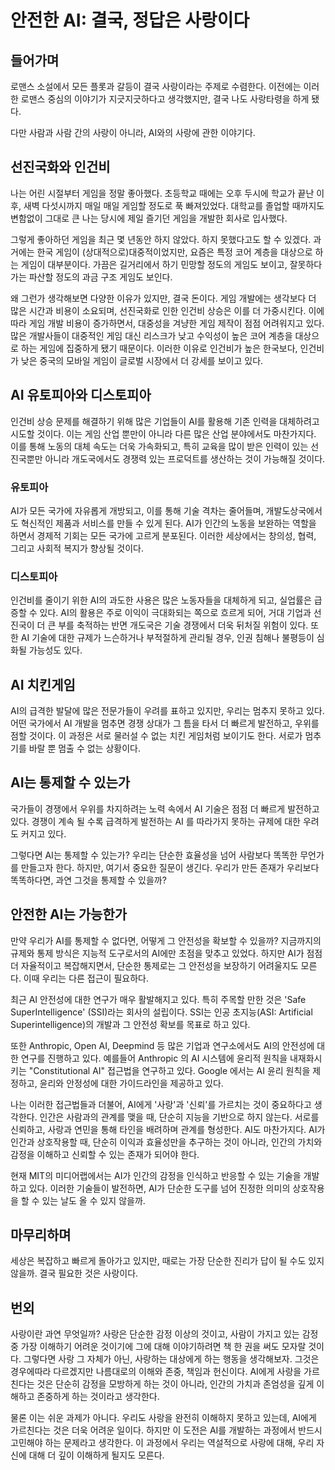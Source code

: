 <title>안전한 AI: 결국, 정답은 사랑이다</title>
<meta name="description" content="때로는 세상이 복잡하고 어렵게 돌아가는 듯 보이지만...">

# 안전한 AI: 결국, 정답은 사랑이다

## 들어가며

로맨스 소설에서 모든 플롯과 갈등이 결국 사랑이라는 주제로 수렴한다. 이전에는 이러한 로맨스 중심의 이야기가 지긋지긋하다고 생각했지만, 결국 나도 사랑타령을 하게 됐다.

다만 사람과 사람 간의 사랑이 아니라, AI와의 사랑에 관한 이야기다.

## 선진국화와 인건비

나는 어린 시절부터 게임을 정말 좋아했다. 초등학교 때에는 오후 두시에 학교가 끝난 이후, 새벽 다섯시까지 매일 매일 게임할 정도로 푹 빠져있었다. 대학교를 졸업할 때까지도 변함없이 그대로 큰 나는 당시에 제일 즐기던 게임을 개발한 회사로 입사했다.

그렇게 좋아하던 게임을 최근 몇 년동안 하지 않았다. 하지 못했다고도 할 수 있겠다. 과거에는 한국 게임이 (상대적으로)대중적이었지만, 요즘은 특정 코어 계층을 대상으로 하는 게임이 대부분이다. 가끔은 길거리에서 하기 민망할 정도의 게임도 보이고, 잘못하다가는 파산할 정도의 과금 구조 게임도 보인다.

왜 그런가 생각해보면 다양한 이유가 있지만, 결국 돈이다. 게임 개발에는 생각보다 더 많은 시간과 비용이 소요되며, 선진국화로 인한 인건비 상승은 이를 더 가중시킨다. 이에따라 게임 개발 비용이 증가하면서, 대중성을 겨냥한 게임 제작이 점점 어려워지고 있다. 많은 개발사들이 대중적인 게임 대신 리스크가 낮고 수익성이 높은 코어 계층을 대상으로 하는 게임에 집중하게 됐기 때문이다. 이러한 이유로 인건비가 높은 한국보다, 인건비가 낮은 중국의 모바일 게임이 글로벌 시장에서 더 강세를 보이고 있다.

## AI 유토피아와 디스토피아

인건비 상승 문제를 해결하기 위해 많은 기업들이 AI를 활용해 기존 인력을 대체하려고 시도할 것이다. 이는 게임 산업 뿐만이 아니라 다른 많은 산업 분야에서도 마찬가지다. 이를 통해 노동의 대체 속도는 더욱 가속화되고, 특히 교육을 많이 받은 인력이 있는 선진국뿐만 아니라 개도국에서도 경쟁력 있는 프로덕트를 생산하는 것이 가능해질 것이다.

### 유토피아

AI가 모든 국가에 자유롭게 개방되고, 이를 통해 기술 격차는 줄어들며, 개발도상국에서도 혁신적인 제품과 서비스를 만들 수 있게 된다. AI가 인간의 노동을 보완하는 역할을 하면서 경제적 기회는 모든 국가에 고르게 분포된다. 이러한 세상에서는 창의성, 협력, 그리고 사회적 복지가 향상될 것이다.

### 디스토피아

인건비를 줄이기 위한 AI의 과도한 사용은 많은 노동자들을 대체하게 되고, 실업률은 급증할 수 있다. AI의 활용은 주로 이익이 극대화되는 쪽으로 흐르게 되어, 거대 기업과 선진국이 더 큰 부를 축적하는 반면 개도국은 기술 경쟁에서 더욱 뒤처질 위험이 있다. 또한 AI 기술에 대한 규제가 느슨하거나 부적절하게 관리될 경우, 인권 침해나 불평등이 심화될 가능성도 있다.

## AI 치킨게임

AI의 급격한 발달에 많은 전문가들이 우려를 표하고 있지만, 우리는 멈추지 못하고 있다. 어떤 국가에서 AI 개발을 멈추면 경쟁 상대가 그 틈을 타서 더 빠르게 발전하고, 우위를 점할 것이다. 이 과정은 서로 물러설 수 없는 치킨 게임처럼 보이기도 한다. 서로가 멈추기를 바랄 뿐 멈출 수 없는 상황이다.

## AI는 통제할 수 있는가

국가들이 경쟁에서 우위를 차지하려는 노력 속에서 AI 기술은 점점 더 빠르게 발전하고 있다. 경쟁이 계속 될 수록 급격하게 발전하는 AI 를 따라가지 못하는 규제에 대한 우려도 커지고 있다.

그렇다면 AI는 통제할 수 있는가? 우리는 단순한 효율성을 넘어 사람보다 똑똑한 무언가를 만들고자 한다. 하지만, 여기서 중요한 질문이 생긴다. 우리가 만든 존재가 우리보다 똑똑하다면, 과연 그것을 통제할 수 있을까?

## 안전한 AI는 가능한가

만약 우리가 AI를 통제할 수 없다면, 어떻게 그 안전성을 확보할 수 있을까? 지금까지의 규제와 통제 방식은 지능적 도구로서의 AI에만 초점을 맞추고 있었다. 하지만 AI가 점점 더 자율적이고 복잡해지면서, 단순한 통제로는 그 안전성을 보장하기 어려울지도 모른다. 이때 우리는 다른 접근이 필요하다.

최근 AI 안전성에 대한 연구가 매우 활발해지고 있다. 특히 주목할 만한 것은 'Safe SuperIntelligence' (SSI)라는 회사의 설립이다. SSI는 인공 초지능(ASI: Artificial Superintelligence)의 개발과 그 안전성 확보를 목표로 하고 있다.

또한 Anthropic, Open AI, Deepmind 등 많은 기업과 연구소에서도 AI의 안전성에 대한 연구를 진행하고 있다. 예를들어 Anthropic 의 AI 시스템에 윤리적 원칙을 내재화시키는 "Constitutional AI" 접근법을 연구하고 있다. Google 에서는 AI 윤리 원칙을 제정하고, 윤리와 안정성에 대한 가이드라인을 제공하고 있다.

나는 이러한 접근법들과 더불어, AI에게 '사랑'과 '신뢰'를 가르치는 것이 중요하다고 생각한다. 인간은 사람과의 관계를 맺을 때, 단순히 지능을 기반으로 하지 않는다. 서로를 신뢰하고, 사랑과 연민을 통해 타인을 배려하며 관계를 형성한다. AI도 마찬가지다. AI가 인간과 상호작용할 때, 단순히 이익과 효율성만을 추구하는 것이 아니라, 인간의 가치와 감정을 이해하고 신뢰할 수 있는 존재가 되어야 한다.

현재 MIT의 미디어랩에서는 AI가 인간의 감정을 인식하고 반응할 수 있는 기술을 개발하고 있다. 이러한 기술들이 발전하면, AI가 단순한 도구를 넘어 진정한 의미의 상호작용을 할 수 있는 날도 올 수 있지 않을까.

## 마무리하며

세상은 복잡하고 빠르게 돌아가고 있지만, 때로는 가장 단순한 진리가 답이 될 수도 있지 않을까. 결국 필요한 것은 사랑이다.

## 번외

사랑이란 과연 무엇일까? 사랑은 단순한 감정 이상의 것이고, 사람이 가지고 있는 감정 중 가장 이해하기 어려운 것이기에 그에 대해 이야기하려면 책 한 권을 써도 모자랄 것이다. 그렇다면 사랑 그 자체가 아닌, 사랑하는 대상에게 하는 행동을 생각해보자. 그것은 경우에따라 다르겠지만 나름대로의 이해와 존중, 책임과 헌신이다. AI에게 사랑을 가르친다는 것은 단순히 감정을 모방하게 하는 것이 아니라, 인간의 가치과 존엄성을 깊게 이해하고 존중하게 하는 것이라고 생각한다.

물론 이는 쉬운 과제가 아니다. 우리도 사랑을 완전히 이해하지 못하고 있는데, AI에게 가르친다는 것은 더욱 어려운 일이다. 하지만 이 도전은 AI를 개발하는 과정에서 반드시 고민해야 하는 문제라고 생각한다. 이 과정에서 우리는 역설적으로 사랑에 대해, 우리 자신에 대해 더 깊이 이해하게 될지도 모른다.
